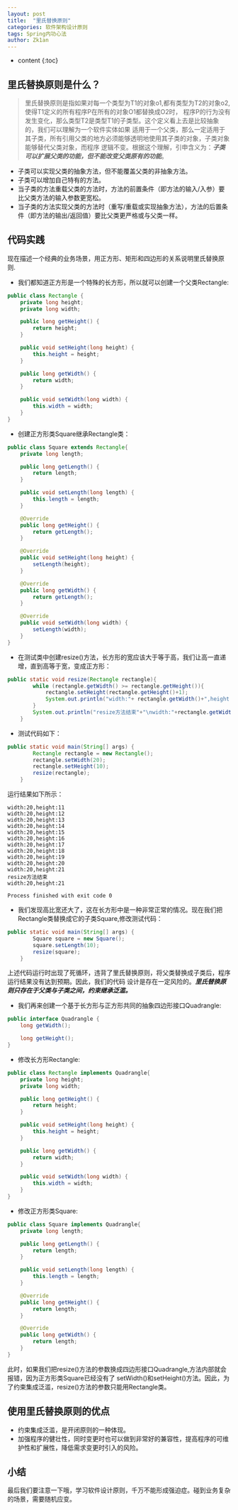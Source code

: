 ```yaml
---
layout: post
title:  "里氏替换原则"
categories: 软件架构设计原则
tags: Spring内功心法
author: Zk1an
---
```


* content
{:toc}


## 里氏替换原则是什么？
>里氏替换原则是指如果对每一个类型为T1的对象o1,都有类型为T2的对象o2,使得T1定义的所有程序P在所有的对象O1都替换成O2时，
程序P的行为没有发生变化，那么类型T2是类型T1的子类型。这个定义看上去是比较抽象的，我们可以理解为一个软件实体如果
适用于一个父类，那么一定适用于其子类，所有引用父类的地方必须能够透明地使用其子类的对象，子类对象能够替代父类对象，而程序
逻辑不变。根据这个理解，引申含义为：***子类可以扩展父类的功能，但不能改变父类原有的功能***。


- 子类可以实现父类的抽象方法，但不能覆盖父类的非抽象方法。
- 子类可以增加自己特有的方法。
- 当子类的方法重载父类的方法时，方法的前置条件（即方法的输入/入参）要比父类方法的输入参数更宽松。
- 当子类的方法实现父类的方法时（重写/重载或实现抽象方法），方法的后置条件（即方法的输出/返回值）要比父类更严格或与父类一样。

## 代码实践  
现在描述一个经典的业务场景，用正方形、矩形和四边形的关系说明里氏替换原则.
- 我们都知道正方形是一个特殊的长方形，所以就可以创建一个父类Rectangle:
```java
public class Rectangle {
    private long height;
    private long width;

    public long getHeight() {
        return height;
    }

    public void setHeight(long height) {
        this.height = height;
    }

    public long getWidth() {
        return width;
    }

    public void setWidth(long width) {
        this.width = width;
    }
}
```
- 创建正方形类Square继承Rectangle类：
```java
public class Square extends Rectangle{
    private long length;

    public long getLength() {
        return length;
    }

    public void setLength(long length) {
        this.length = length;
    }

    @Override
    public long getHeight() {
        return getLength();
    }

    @Override
    public void setHeight(long height) {
        setLength(height);
    }

    @Override
    public long getWidth() {
        return getLength();
    }

    @Override
    public void setWidth(long width) {
        setLength(width);
    }
}
```
- 在测试类中创建resize()方法，长方形的宽应该大于等于高，我们让高一直递增，直到高等于宽，变成正方形：
```java
public static void resize(Rectangle rectangle){
        while (rectangle.getWidth() >= rectangle.getHeight()){
            rectangle.setHeight(rectangle.getHeight()+1);
            System.out.println("width:"+ rectangle.getWidth()+",height:"+rectangle.getHeight());
        }
        System.out.println("resize方法结束"+"\nwidth:"+rectangle.getWidth()+",height:"+rectangle.getHeight());
    }
```
- 测试代码如下：
```java
public static void main(String[] args) {
        Rectangle rectangle = new Rectangle();
        rectangle.setWidth(20);
        rectangle.setHeight(10);
        resize(rectangle);
    }
```
运行结果如下所示：
```text
width:20,height:11
width:20,height:12
width:20,height:13
width:20,height:14
width:20,height:15
width:20,height:16
width:20,height:17
width:20,height:18
width:20,height:19
width:20,height:20
width:20,height:21
resize方法结束
width:20,height:21

Process finished with exit code 0
```
- 我们发现高比宽还大了，这在长方形中是一种非常正常的情况。现在我们把Rectangle类替换成它的子类Square,修改测试代码：
```java
public static void main(String[] args) {
        Square square = new Square();
        square.setLength(10);
        resize(square);
    }
```
上述代码运行时出现了死循环，违背了里氏替换原则，将父类替换成子类后，程序运行结果没有达到预期。因此，我们的代码
设计是存在一定风险的。***里氏替换原则只存在于父类与子类之间，约束继承泛滥。***
- 我们再来创建一个基于长方形与正方形共同的抽象四边形接口Quadrangle:
```java
public interface Quadrangle {
    long getWidth();

    long getHeight();
}
```
- 修改长方形Rectangle:
```java
public class Rectangle implements Quadrangle{
    private long height;
    private long width;

    public long getHeight() {
        return height;
    }

    public void setHeight(long height) {
        this.height = height;
    }

    public long getWidth() {
        return width;
    }

    public void setWidth(long width) {
        this.width = width;
    }
}
```
- 修改正方形类Square:
```java
public class Square implements Quadrangle{
    private long length;

    public long getLength() {
        return length;
    }

    public void setLength(long length) {
        this.length = length;
    }

    @Override
    public long getHeight() {
        return length;
    }

    @Override
    public long getWidth() {
        return length;
    }
}
```
此时，如果我们把resize()方法的参数换成四边形接口Quadrangle,方法内部就会报错，因为正方形类Square已经没有了
setWidth()和setHeight()方法。因此，为了约束集成泛滥，resize()方法的参数只能用Rectangle类。

## 使用里氏替换原则的优点
- 约束集成泛滥，是开闭原则的一种体现。
- 加强程序的健壮性，同时变更时也可以做到非常好的兼容性，提高程序的可维护性和扩展性，降低需求变更时引入的风险。
## 小结
最后我们要注意一下哦，学习软件设计原则，千万不能形成强迫症。碰到业务复杂的场景，需要随机应变。

